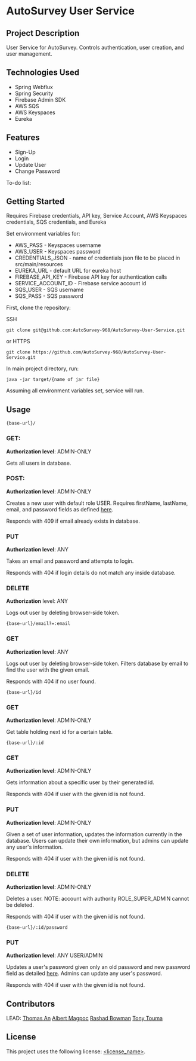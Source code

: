 # AutoSurvey User Service

## Project Description

User Service for AutoSurvey. Controls authentication, user creation, and user management.

## Technologies Used

* Spring Webflux
* Spring Security
* Firebase Admin SDK
* AWS SQS
* AWS Keyspaces
* Eureka

## Features

* Sign-Up
* Login
* Update User
* Change Password

To-do list:

## Getting Started
   
Requires Firebase credentials, API key, Service Account, AWS Keyspaces credentials, SQS credentials, and Eureka

Set environment variables for:

* AWS_PASS - Keyspaces username
* AWS_USER - Keyspaces password
* CREDENTIALS_JSON - name of credentials json file to be placed in src/main/resources
* EUREKA_URL - default URL for eureka host
* FIREBASE_API_KEY - Firebase API key for authentication calls
* SERVICE_ACCOUNT_ID - Firebase service account id
* SQS_USER - SQS username
* SQS_PASS - SQS password

First, clone the repository:  

SSH

```
git clone git@github.com:AutoSurvey-968/AutoSurvey-User-Service.git
```
or HTTPS
```
git clone https://github.com/AutoSurvey-968/AutoSurvey-User-Service.git
```
In main project directory, run:
```
java -jar target/{name of jar file}
```
Assuming all environment variables set, service will run.

## Usage

```
{base-url}/
```
### GET:
**Authorization level**: ADMIN-ONLY  

Gets all users in database.

### POST:
**Authorization level**: ADMIN-ONLY  

Creates a new user with default role USER. Requires firstName, lastName, email, and password fields as defined [here](src/main/java/com/revature/autosurvey/users/beans/User.java).    

Responds with 409 if email already exists in database.

### PUT
**Authorization level**: ANY  

Takes an email and password and attempts to login.

Responds with 404 if login details do not match any inside database.  

### DELETE
**Authorization** level: ANY  

Logs out user by deleting browser-side token.


```
{base-url}/email?=:email
```
### GET
**Authorization level**: ANY  

Logs out user by deleting browser-side token.
Filters database by email to find the user with the given email.  

Responds with 404 if no user found.

```
{base-url}/id
```
### GET
**Authorization level**: ADMIN-ONLY  

Get table holding next id for a certain table.


```
{base-url}/:id
```
### GET
**Authorization level**: ADMIN-ONLY  

Gets information about a specific user by their generated id.   

Responds with 404 if user with the given id is not found.

### PUT
**Authorization level**: ADMIN-ONLY  

Given a set of user information, updates the information currently in the database. Users can update their own information, but admins can update any user's information.

Responds with 404 if user with the given id is not found.

### DELETE
**Authorization level**: ADMIN-ONLY  

Deletes a user. NOTE: account with authority ROLE_SUPER_ADMIN cannot be deleted.  

Responds with 404 if user with the given id is not found.


```
{base-url}/:id/password
```
### PUT
**Authorization level**: ANY USER/ADMIN  

Updates a user's password given only an old password and new password field as detailed [here](src/main/java/com/revature/autosurvey/users/beans/PasswordChangeRequest.java). Admins can update any user's password.

Responds with 404 if user with the given id is not found.

## Contributors

LEAD: [Thomas An](https://github.com/artuis)
[Albert Magpoc](https://github.com/albert-magpoc-revature)
[Rashad Bowman](https://github.com/RashadCBowman)
[Tony Touma](https://github.com/chielo9513)

## License

This project uses the following license: [<license_name>](<link>).
